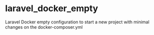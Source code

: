 # laravel_docker_empty
Laravel Docker empty configuration to start a new project with minimal changes on the docker-composer.yml
